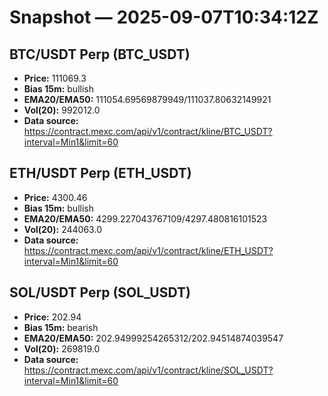 # Snapshot — 2025-09-07T10:34:12Z

## BTC/USDT Perp (BTC_USDT)
- **Price:** 111069.3
- **Bias 15m:** bullish
- **EMA20/EMA50:** 111054.69569879949/111037.80632149921
- **Vol(20):** 992012.0
- **Data source:** https://contract.mexc.com/api/v1/contract/kline/BTC_USDT?interval=Min1&limit=60

## ETH/USDT Perp (ETH_USDT)
- **Price:** 4300.46
- **Bias 15m:** bullish
- **EMA20/EMA50:** 4299.227043767109/4297.480816101523
- **Vol(20):** 244063.0
- **Data source:** https://contract.mexc.com/api/v1/contract/kline/ETH_USDT?interval=Min1&limit=60

## SOL/USDT Perp (SOL_USDT)
- **Price:** 202.94
- **Bias 15m:** bearish
- **EMA20/EMA50:** 202.94999254265312/202.94514874039547
- **Vol(20):** 269819.0
- **Data source:** https://contract.mexc.com/api/v1/contract/kline/SOL_USDT?interval=Min1&limit=60

